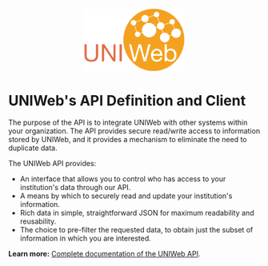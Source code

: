 <p align="center">
  <img src="docs/assets/uniweb_logo.svg" width="200px" alt="uniweb API logo">
</p>

# UNIWeb's API Definition and Client

The purpose of the API is to integrate UNIWeb with other systems within your organization. The API provides secure read/write access to information stored by UNIWeb, and it provides a mechanism to eliminate the need to duplicate data.

The UNIWeb API provides:

-   An interface that allows you to control who has access to your institution's data through our API.
-   A means by which to securely read and update your institution's information.
-   Rich data in simple, straightforward JSON for maximum readability and reusability.
-   The choice to pre-filter the requested data, to obtain just the subset of information in which you are interested.

**Learn more:** [Complete documentation of the UNIWeb API](docs/uniweb-api.md).
